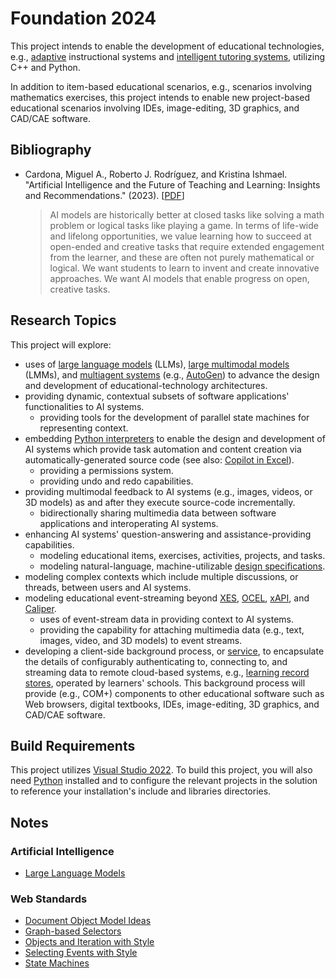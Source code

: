 # Foundation 2024

This project intends to enable the development of educational technologies, e.g., [adaptive](https://en.wikipedia.org/wiki/Adaptive_learning) instructional systems and [intelligent tutoring systems](https://en.wikipedia.org/wiki/Intelligent_tutoring_system), utilizing C++ and Python.

In addition to item-based educational scenarios, e.g., scenarios involving mathematics exercises, this project intends to enable new project-based educational scenarios involving IDEs, image-editing, 3D graphics, and CAD/CAE software.

## Bibliography

* Cardona, Miguel A., Roberto J. Rodríguez, and Kristina Ishmael. "Artificial Intelligence and the Future of Teaching and Learning: Insights and Recommendations." (2023). [[PDF](https://tech.ed.gov/files/2023/05/ai-future-of-teaching-and-learning-report.pdf)]

  > AI models are historically better at closed tasks like solving a math problem or logical tasks like playing a game. In terms of life-wide and lifelong opportunities, we value learning how to succeed at open-ended and creative tasks that require extended engagement from the learner, and these are often not purely mathematical or logical. We want students to learn to invent and create innovative approaches. We want AI models that enable progress on open, creative tasks.

## Research Topics

This project will explore:

* uses of [large language models](https://en.wikipedia.org/wiki/Large_language_model) (LLMs), [large multimodal models](https://en.wikipedia.org/wiki/Large_language_model#Multimodality) (LMMs), and [multiagent systems](https://en.wikipedia.org/wiki/Multiagent_system) (e.g., [AutoGen](https://github.com/microsoft/autogen)) to advance the design and development of educational-technology architectures.
* providing dynamic, contextual subsets of software applications' functionalities to AI systems.
  * providing tools for the development of parallel state machines for representing context.
* embedding [Python interpreters](https://docs.python.org/3/c-api/) to enable the design and development of AI systems which provide task automation and content creation via automatically-generated source code (see also: [Copilot in Excel](https://www.youtube.com/watch?v=vGI6VLr8L5w)).
  * providing a permissions system.
  * providing undo and redo capabilities.
* providing multimodal feedback to AI systems (e.g., images, videos, or 3D models) as and after they execute source-code incrementally.
  * bidirectionally sharing multimedia data between software applications and interoperating AI systems.
* enhancing AI systems' question-answering and assistance-providing capabilities.
  * modeling educational items, exercises, activities, projects, and tasks.
  * modeling natural-language, machine-utilizable [design specifications](https://en.wikipedia.org/wiki/Design_specification).
* modeling complex contexts which include multiple discussions, or threads, between users and AI systems.
* modeling educational event-streaming beyond [XES](https://xes-standard.org/), [OCEL](https://www.ocel-standard.org/), [xAPI](https://xapi.com/), and [Caliper](https://www.imsglobal.org/activity/caliper).
  * uses of event-stream data in providing context to AI systems. 
  * providing the capability for attaching multimedia data (e.g., text, images, video, and 3D models) to event streams.
* developing a client-side background process, or [service](https://en.wikipedia.org/wiki/Windows_service), to encapsulate the details of configurably authenticating to, connecting to, and streaming data to remote cloud-based systems, e.g., [learning record stores](https://en.wikipedia.org/wiki/Learning_Record_Store), operated by learners' schools. This background process will provide (e.g., COM+) components to other educational software such as Web browsers, digital textbooks, IDEs, image-editing, 3D graphics, and CAD/CAE software.

## Build Requirements

This project utilizes [Visual Studio 2022](https://visualstudio.microsoft.com/downloads/). To build this project, you will also need [Python](https://www.python.org/downloads/) installed and to configure the relevant projects in the solution to reference your installation's include and libraries directories.

## Notes
### Artificial Intelligence
* [Large Language Models](/Notes/Large%20Language%20Models.md)

### Web Standards
* [Document Object Model Ideas](/Notes/Document%20Object%20Model%20Ideas.md)
* [Graph-based Selectors](/Notes/Graph-based%20Selectors.md)
* [Objects and Iteration with Style](/Notes/Objects%20and%20Iteration%20with%20Style.md)
* [Selecting Events with Style](/Notes/Selecting%20Events%20with%20Style.md)
* [State Machines](/Notes/State%20Machines.md)
